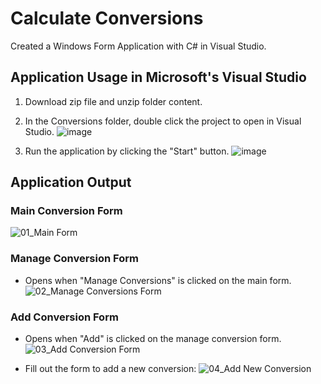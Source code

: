 # Calculate Conversions
Created a Windows Form Application with C# in Visual Studio.

## Application Usage in Microsoft's Visual Studio
1. Download zip file and unzip folder content.
2. In the Conversions folder, double click the project to open in Visual Studio.
  ![image](https://github.com/sidneyshafer/calculate-conversions/assets/66838571/4e5ab6fc-b177-42b8-afb7-7b96f33760af)
 
3. Run the application by clicking the "Start" button.
   ![image](https://github.com/sidneyshafer/calculate-conversions/assets/66838571/1d01c73a-d0ee-4e8b-adc7-0b7106b48914)

## Application Output
### Main Conversion Form
![01_Main Form](https://github.com/sidneyshafer/calculate-conversions/assets/66838571/d639c44e-aeaf-4c09-b71d-04a577ac93d0)

### Manage Conversion Form
- Opens when "Manage Conversions" is clicked on the main form.
![02_Manage Conversions Form](https://github.com/sidneyshafer/calculate-conversions/assets/66838571/f2134bf4-dbfd-41b1-a04a-2903cec799a2)

### Add Conversion Form
- Opens when "Add" is clicked on the manage conversion form.
![03_Add Conversion Form](https://github.com/sidneyshafer/calculate-conversions/assets/66838571/2f094dbc-715f-4065-a88b-aefd4ed42e3e)

- Fill out the form to add a new conversion:
![04_Add New Conversion](https://github.com/sidneyshafer/calculate-conversions/assets/66838571/9508137f-3532-43ec-9311-035191d346e6)


